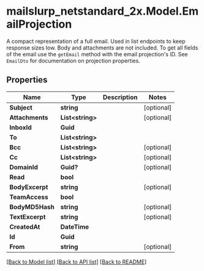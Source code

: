 # mailslurp_netstandard_2x.Model.EmailProjection
A compact representation of a full email. Used in list endpoints to keep response sizes low. Body and attachments are not included. To get all fields of the email use the `getEmail` method with the email projection's ID. See `EmailDto` for documentation on projection properties.

## Properties

Name | Type | Description | Notes
------------ | ------------- | ------------- | -------------
**Subject** | **string** |  | [optional] 
**Attachments** | **List&lt;string&gt;** |  | [optional] 
**InboxId** | **Guid** |  | 
**To** | **List&lt;string&gt;** |  | 
**Bcc** | **List&lt;string&gt;** |  | [optional] 
**Cc** | **List&lt;string&gt;** |  | [optional] 
**DomainId** | **Guid?** |  | [optional] 
**Read** | **bool** |  | 
**BodyExcerpt** | **string** |  | [optional] 
**TeamAccess** | **bool** |  | 
**BodyMD5Hash** | **string** |  | [optional] 
**TextExcerpt** | **string** |  | [optional] 
**CreatedAt** | **DateTime** |  | 
**Id** | **Guid** |  | 
**From** | **string** |  | [optional] 

[[Back to Model list]](../README#documentation-for-models) [[Back to API list]](../README#documentation-for-api-endpoints) [[Back to README]](../README)

